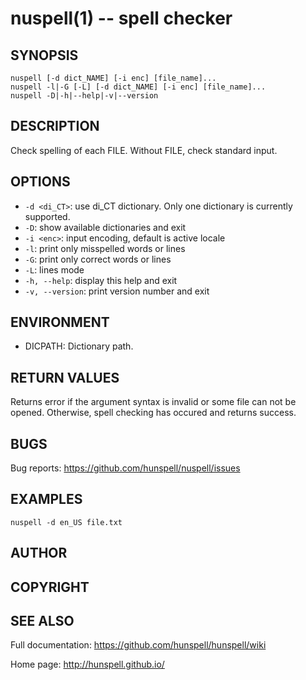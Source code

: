 nuspell(1) -- spell checker
===========================

## SYNOPSIS

```
nuspell [-d dict_NAME] [-i enc] [file_name]...
nuspell -l|-G [-L] [-d dict_NAME] [-i enc] [file_name]...
nuspell -D|-h|--help|-v|--version
```

## DESCRIPTION

Check spelling of each FILE. Without FILE, check standard 
input.

## OPTIONS

  - `-d <di_CT>`:
    use di_CT dictionary. Only one dictionary is currently supported.
  - `-D`:
    show available dictionaries and exit
  - `-i <enc>`:
    input encoding, default is active locale
  - `-l`:
    print only misspelled words or lines
  - `-G`:
    print only correct words or lines
  - `-L`:
    lines mode
  - `-h, --help`:
    display this help and exit
  - `-v, --version`:
    print version number and exit

## ENVIRONMENT

  - DICPATH:
    Dictionary path.
    
## RETURN VALUES

Returns error if the argument syntax is invalid or some file can not be opened.
Otherwise, spell checking has occured and returns success.
    
## BUGS

Bug reports: <https://github.com/hunspell/nuspell/issues>

## EXAMPLES

    nuspell -d en_US file.txt

## AUTHOR

## COPYRIGHT
    
## SEE ALSO

Full documentation: <https://github.com/hunspell/hunspell/wiki>

Home page: <http://hunspell.github.io/>
